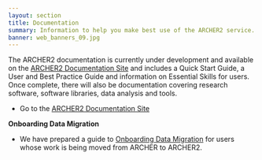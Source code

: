 ```yaml
---
layout: section
title: Documentation
summary: Information to help you make best use of the ARCHER2 service.
banner: web_banners_09.jpg
---
```


The ARCHER2 documentation is currently under development and available on the
[ARCHER2 Documentation Site](https://docs.archer2.ac.uk) and includes a Quick Start Guide, a User
and Best Practice Guide and information on Essential Skills for users. Once complete, there will
also be documentation covering research software, software libraries, data analysis and tools.

* Go to the [ARCHER2 Documentation Site](https://docs.archer2.ac.uk)

<!--

There is also a [SAFE User Guide](https://epcced.github.io/safe-docs/), with help for using the online ARCHER2 service management system, for both individual users and for PIs and Project Managers.

* Go to the [SAFE User Guide](https://epcced.github.io/safe-docs/)

-->


**Onboarding Data Migration**

* We have prepared a guide to [Onboarding Data Migration](../support-access/onboarding-data-migration) for users whose work is being moved from ARCHER to ARCHER2.
